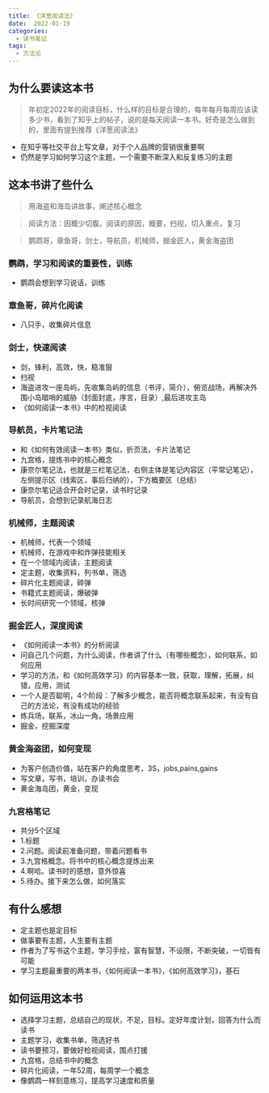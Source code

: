 ```yaml
---
title: 《洋葱阅读法》
date:  2022-01-19
categories:
  - 读书笔记
tags:
  - 方法论
---
```


## 为什么要读这本书
> 年初定2022年的阅读目标，什么样的目标是合理的，每年每月每周应该读多少书，看到了知乎上的帖子，说的是每天阅读一本书。好奇是怎么做到的，里面有提到推荐《洋葱阅读法》
- 在知乎等社交平台上写文章，对于个人品牌的营销很重要啊
- 仍然是学习如何学习这个主题，一个需要不断深入和反复练习的主题

## 这本书讲了些什么
> 用海盗和海岛讲故事，阐述核心概念

> 阅读方法：因概少切腹。阅读的原因，概要，扫视，切入重点，复习

> 鹦鹉哥，章鱼哥，剑士，导航员，机械师，掘金匠人，黄金海盗团

### 鹦鹉，学习和阅读的重要性，训练
- 鹦鹉会想到学习说话，训练

### 章鱼哥，碎片化阅读
- 八只手，收集碎片信息

### 剑士，快速阅读
- 剑，锋利，高效，快，稳准狠
- 扫视
- 海盗进攻一座岛屿，先收集岛屿的信息（书评，简介），俯览战场，再解决外围小岛暗哨的威胁（封面封底，序言，目录）,最后进攻主岛
- 《如何阅读一本书》中的检视阅读

### 导航员，卡片笔记法
- 和《如何有效阅读一本书》类似，折页法，卡片法笔记
- 九宫格，提炼书中的核心概念
- 康奈尔笔记法，也就是三栏笔记法，右侧主体是笔记内容区（平常记笔记），左侧提示区（线索区，事后归纳的），下方概要区（总结）
- 康奈尔笔记适合开会时记录，读书时记录
- 导航员，会想到记录航海日志

### 机械师，主题阅读
- 机械师，代表一个领域
- 机械师，在游戏中和炸弹技能相关
- 在一个领域内阅读，主题阅读
- 定主题，收集资料，列书单，筛选
- 碎片化主题阅读，碎弹
- 书籍式主题阅读，爆破弹
- 长时间研究一个领域，核弹

### 掘金匠人，深度阅读
- 《如何阅读一本书》的分析阅读
- 问自己几个问题，为什么阅读，作者讲了什么（有哪些概念），如何联系，如何应用
- 学习的方法，和《如何高效学习》的内容基本一致，获取，理解，拓展，纠错，应用，测试
- 一个人是否聪明，4个阶段：了解多少概念，能否将概念联系起来，有没有自己的方法论，有没有成功的经验
- 练兵场，联系，冰山一角，场景应用
- 掘金，挖掘深度

### 黄金海盗团，如何变现
- 为客户创造价值，站在客户的角度思考，3S，jobs,pains,gains
- 写文章，写书，培训，办读书会
- 黄金海岛团，黄金，变现

### 九宫格笔记
- 共分5个区域
- 1.标题
- 2.问题。阅读前准备问题，带着问题看书
- 3.九宫格概念。将书中的核心概念提炼出来
- 4.啊哈。读书时的感想，意外惊喜
- 5.待办。接下来怎么做，如何落实

## 有什么感想
- 定主题也是定目标
- 做事要有主题，人生要有主题
- 作者为了写书这个主题，学习手绘，富有智慧，不设限，不断突破，一切皆有可能
- 学习主题最重要的两本书，《如何阅读一本书》，《如何高效学习》，基石

## 如何运用这本书
- 选择学习主题，总结自己的现状，不足，目标。定好年度计划，回答为什么而读书
- 主题学习，收集书单，筛选好书
- 读书要预习，要做好检视阅读，围点打援
- 九宫格，总结书中的概念
- 碎片化阅读，一年52周，每周学一个概念
- 像鹦鹉一样刻意练习，提高学习速度和质量
